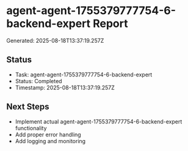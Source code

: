 # agent-agent-1755379777754-6-backend-expert Report

Generated: 2025-08-18T13:37:19.257Z

## Status
- Task: agent-agent-1755379777754-6-backend-expert
- Status: Completed
- Timestamp: 2025-08-18T13:37:19.257Z

## Next Steps
- Implement actual agent-agent-1755379777754-6-backend-expert functionality
- Add proper error handling
- Add logging and monitoring
